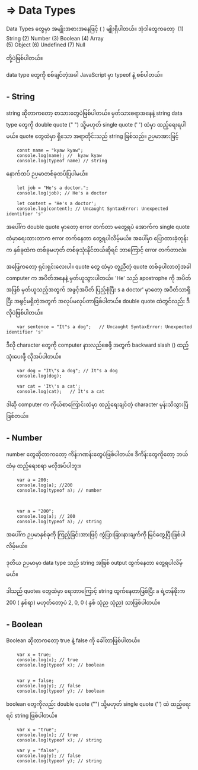 # => Data Types

Data Types တွေမှာ အမျိုးအစားအနေဖြင့် (  ) မျိုးရှိပါတယ်။ အဲ့ဒါတွေကတော့
‌
      (1) String
      (2) Number
      (3) Boolean
      (4) Array   
      (5) Object
      (6) Undefined
      (7) Null

တို့ပဲဖြစ်ပါတယ်။

data type တွေကို စစ်ချင်တဲ့အခါ JavaScript မှာ  typeof နဲ့ စစ်ပါတယ်။

## - String 

string ဆိုတာကတော့ စာသားတွေပဲဖြစ်ပါတယ်။ မှတ်သားစရာအနေနဲ့ string data type တွေကို double quote (" ") သို့မဟုတ် single quote (' ') ထဲမှာ ထည့်ရေးရပါမယ်။ quote တွေထဲမှာ ရှိသော အရာတိုင်းသည် string ဖြစ်သည်။ ဉပမာအားဖြင့် 

        const name = "kyaw kyaw";
        console.log(name); //  kyaw kyaw
        console.log(typeof name) // string

နောက်ထပ် ဉပမာတစ်ခုထပ်ပြပါမယ်။

        let job = "He's a doctor.";
        console.log(job); // He's a doctor

        let content = 'He's a doctor';
        console.log(content); // Uncaught SyntaxError: Unexpected identifier 's' 

အပေါ်က double quote မှာတော့ error တက်တာ မတွေ့ရပဲ အောက်က single quote ထဲမှာရေးထားတာက error တက်နေတာ တွေ့ရပါလိမ့်မယ်။ အပေါ်မှာ ပြောထားခဲ့တုန်းက နှစ်ခုထဲက တစ်ခုမဟုတ် တစ်ခုသုံးနိုင်တယ်ဆိုရင် ဘာကြောင့် error တက်တာလဲ။

အဖြေကတော့ ရှင်းရှင်းလေးပါ။ quote တွေ ထဲမှာ တူညီတဲ့ quote  တစ်ခုပါလာတဲ့အခါ computer က အပိတ်အနေနဲ့ မှတ်ယူသွားပါတယ်။ 'He' သည် apostrophe ကို အပိတ်အဖြစ် မှတ်ယူသည့်အတွက် အဖွင့်အပိတ် ပြည့်စုံပြီး  s a doctor' မှာတော့ အပိတ်သာရှိပြီး အဖွင့်မရှိတဲ့အတွက် အလုပ်မလုပ်တာဖြစ်ပါတယ်။ double quote ထဲတွင်လည်း ဒီလိုပဲဖြစ်ပါတယ်။

        var sentence = "It"s a dog";   // Uncaught SyntaxError: Unexpected identifier 's' 



ဒီလို character တွေကို computer နားလည်စေဖို့ အတွက် backward slash (\) ထည့်သုံးပေးဖို့ လိုအပ်ပါတယ်။

        var dog = "It\"s a dog"; // It"s a dog
        console.log(dog);

        var cat = 'It\'s a cat';
        console.log(cat);   // It's a cat
        

ဒါဆို computer က ကိုယ်စာကြောင်းထဲမှာ ထည့်ရေးချင်တဲ့ character မှန်းသိသွားပြီ ဖြစ်တယ်။


## - Number 

number တွေဆိုတာကတော့ ကိန်းဂဏန်းတွေပဲဖြစ်ပါတယ်။ ဒီကိန်းတွေကိုတော့ ဘယ်ထဲမှ ထည့်ရေးစရာ မလိုအပ်ပါဘူး။ 

        var a = 200;
        console.log(a); //200
        console.log(typeof a); // number



        var a = "200";
        console.log(a); // 200
        console.log(typeof a); // string

အပေါ်က ဉပမာနှစ်ခုကို ကြည့်ခြင်းအားဖြင့် ကွဲပြားခြားနားချက်ကို မြင်တွေ့ပြီးဖြစ်ပါလိမ့်မယ်။

 ဒုတိယ ဉပမာမှာ data type သည် string အဖြစ် output ထွက်နေတာ တွေ့ရပါလိမ့်မယ်။ 

ဒါသည်  quotes တွေထဲမှာ ရေးတာကြောင့် string ထွက်နေတာဖြစ်ပြီး a ရဲ့တန်ဖိုးက 200 ( နှစ်ရာ) မဟုတ်တော့ပဲ 2, 0, 0 ( နှစ် သုံည သုံည) သာဖြစ်ပါတယ်။


## - Boolean

  Boolean ဆိုတာကတော့ true နဲ့ false ကို ခေါ်တာဖြစ်ပါတယ်။ 
  
  
        var x = true;
        console.log(x); // true
        console.log(typeof x); // boolean
  
  
        var y = false;
        console.log(y); // false
        console.log(typeof y); // boolean
        
        
  
     
  boolean တွေကိုလည်း  double quote ("") သို့မဟုတ် single quote ('') ထဲ ထည့်ရေးရင် string ဖြစ်ပါတယ်။
  
        var x = "true";
        console.log(x); // true
        console.log(typeof x); // string
  
        var y = "false";
        console.log(y); // false
        console.log(typeof y); // string

